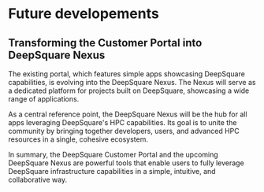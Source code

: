 # Future developements

## Transforming the Customer Portal into DeepSquare Nexus

The existing portal, which features simple apps showcasing DeepSquare capabilities, is evolving into the DeepSquare Nexus. The Nexus will serve as a dedicated platform for projects built on DeepSquare, showcasing a wide range of applications.

As a central reference point, the DeepSquare Nexus will be the hub for all apps leveraging DeepSquare's HPC capabilities. Its goal is to unite the community by bringing together developers, users, and advanced HPC resources in a single, cohesive ecosystem.

In summary, the DeepSquare Customer Portal and the upcoming DeepSquare Nexus are powerful tools that enable users to fully leverage DeepSquare infrastructure capabilities in a simple, intuitive, and collaborative way.
